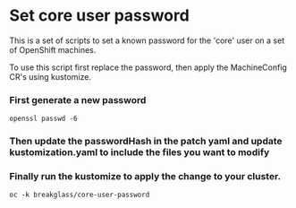 # Set core user password 
This is a set of scripts to set a known password for the 'core' user on a set of OpenShift machines.

To use this script first replace the password, then apply the MachineConfig CR's using kustomize.

### First generate a new password
```
openssl passwd -6
```
### Then update the passwordHash in the patch yaml and update kustomization.yaml to include the files you want to modify
### Finally run the kustomize to apply the change to your cluster.
```
oc -k breakglass/core-user-password
```
